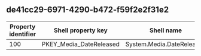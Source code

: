 ## de41cc29-6971-4290-b472-f59f2e2f31e2

Property identifier | Shell property key | Shell name | Alias
--- | --- | --- | ---
100 | PKEY_Media_DateReleased | System.Media.DateReleased | 

